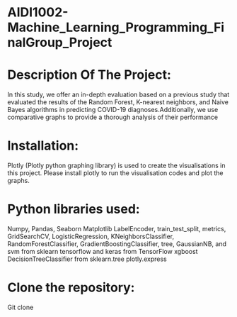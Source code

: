 # AIDI1002-Machine_Learning_Programming_FinalGroup_Project

# Description Of The Project:
In this study, we offer an in-depth evaluation based on a previous study that evaluated the results of the Random Forest, K-nearest neighbors, and Naive Bayes algorithms in predicting COVID-19 diagnoses.Additionally, we use comparative graphs to provide a thorough analysis of their performance

# Installation:
Plotly (Plotly python graphing library) is used to create the visualisations in this project. Please install plotly to run the visualisation codes and plot the graphs.

# Python libraries used:
Numpy, Pandas, Seaborn Matplotlib LabelEncoder, train_test_split, metrics, GridSearchCV, LogisticRegression, KNeighborsClassifier, RandomForestClassifier, GradientBoostingClassifier, tree, GaussianNB, and svm from sklearn tensorflow and keras from TensorFlow xgboost DecisionTreeClassifier from sklearn.tree plotly.express

# Clone the repository:
 Git clone 
